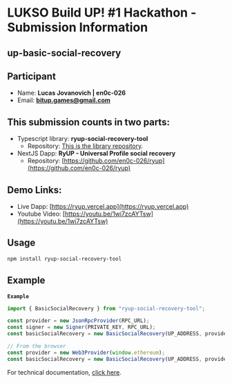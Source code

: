 # LUKSO Build UP! #1 Hackathon - Submission Information
## up-basic-social-recovery

## Participant

- Name: **Lucas Jovanovich | en0c-026**
- Email: **bitup.games@gmail.com**


## This submission counts in two parts:
- Typescript library: **ryup-social-recovery-tool**
  - Repository: [This is the library repository](https://github.com/en0c-026/up-basic-social-recovery).
- NextJS Dapp: **RyUP - Universal Profile social recovery**
  - Repository: [https://github.com/en0c-026/ryup](https://github.com/en0c-026/ryup)


## Demo Links:
- Live Dapp: [https://ryup.vercel.app](https://ryup.vercel.app)
- Youtube Video: [https://youtu.be/1wi7zcAYTsw](https://youtu.be/1wi7zcAYTsw)


## Usage
```bash
npm install ryup-social-recovery-tool
```

## Example

**`Example`**

```javascript
import { BasicSocialRecovery } from "ryup-social-recovery-tool";

const provider = new JsonRpcProvider(RPC_URL);
const signer = new Signer(PRIVATE_KEY, RPC_URL);
const basicSocialRecovery = new BasicSocialRecovery(UP_ADDRESS, provider, signer);

// From the browser
const provider = new Web3Provider(window.ethereum);
const basicSocialRecovery = new BasicSocialRecovery(UP_ADDRESS, provider);
```

For technical documentation, [click here](https://github.com/en0c-026/up-basic-social-recovery/tree/master/docs/techincal-reference).
